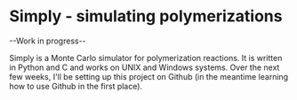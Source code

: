 # Simply - simulating polymerizations

--Work in progress--

Simply is a Monte Carlo simulator for polymerization reactions. It is written in Python and C and works on UNIX and Windows systems. Over the next few weeks, I'll be setting up this project on Github (in the meantime learning how to use Github in the first place).
